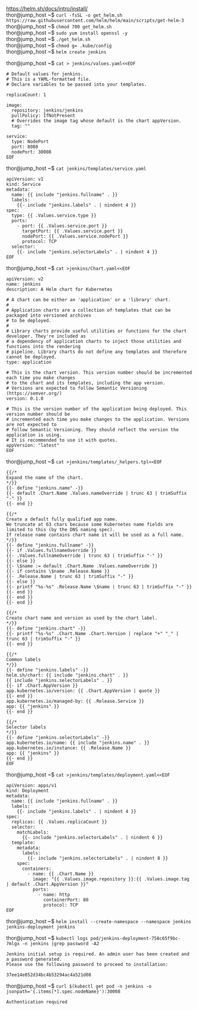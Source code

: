 https://helm.sh/docs/intro/install/  
thor@jump_host ~$ `curl -fsSL -o get_helm.sh https://raw.githubusercontent.com/helm/helm/main/scripts/get-helm-3`  
thor@jump_host ~$ `chmod 700 get_helm.sh`  
thor@jump_host ~$ `sudo yum install openssl -y`  
thor@jump_host ~$ `./get_helm.sh`  
thor@jump_host ~$ `chmod g= .kube/config`  
thor@jump_host ~$ `helm create jenkins`  

thor@jump_host ~$ `cat > jenkins/values.yaml<<EOF`  
```
# Default values for jenkins.
# This is a YAML-formatted file.
# Declare variables to be passed into your templates.

replicaCount: 1

image:
  repository: jenkins/jenkins
  pullPolicy: IfNotPresent
  # Overrides the image tag whose default is the chart appVersion.
  tag: ""

service:
  type: NodePort
  port: 8080
  nodePort: 30008
EOF
```

thor@jump_host ~$ `cat jenkins/templates/service.yaml` 
```
apiVersion: v1
kind: Service
metadata:
  name: {{ include "jenkins.fullname" . }}
  labels:
    {{- include "jenkins.labels" . | nindent 4 }}
spec:
  type: {{ .Values.service.type }}
  ports:
    - port: {{ .Values.service.port }}
      targetPort: {{ .Values.service.port }}
      nodePort: {{ .Values.service.nodePort }}
      protocol: TCP
  selector:
    {{- include "jenkins.selectorLabels" . | nindent 4 }}
EOF
```

thor@jump_host ~$ `cat >jenkins/Chart.yaml<<EOF`
```
apiVersion: v2
name: jenkins
description: A Helm chart for Kubernetes

# A chart can be either an 'application' or a 'library' chart.
#
# Application charts are a collection of templates that can be packaged into versioned archives
# to be deployed.
#
# Library charts provide useful utilities or functions for the chart developer. They're included as
# a dependency of application charts to inject those utilities and functions into the rendering
# pipeline. Library charts do not define any templates and therefore cannot be deployed.
type: application

# This is the chart version. This version number should be incremented each time you make changes
# to the chart and its templates, including the app version.
# Versions are expected to follow Semantic Versioning (https://semver.org/)
version: 0.1.0

# This is the version number of the application being deployed. This version number should be
# incremented each time you make changes to the application. Versions are not expected to
# follow Semantic Versioning. They should reflect the version the application is using.
# It is recommended to use it with quotes.
appVersion: "latest"
EOF
```

thor@jump_host ~$ `cat >jenkins/templates/_helpers.tpl<<EOF`
```
{{/*
Expand the name of the chart.
*/}}
{{- define "jenkins.name" -}}
{{- default .Chart.Name .Values.nameOverride | trunc 63 | trimSuffix "-" }}
{{- end }}

{{/*
Create a default fully qualified app name.
We truncate at 63 chars because some Kubernetes name fields are limited to this (by the DNS naming spec).
If release name contains chart name it will be used as a full name.
*/}}
{{- define "jenkins.fullname" -}}
{{- if .Values.fullnameOverride }}
{{- .Values.fullnameOverride | trunc 63 | trimSuffix "-" }}
{{- else }}
{{- \$name := default .Chart.Name .Values.nameOverride }}
{{- if contains \$name .Release.Name }}
{{- .Release.Name | trunc 63 | trimSuffix "-" }}
{{- else }}
{{- printf "%s-%s" .Release.Name \$name | trunc 63 | trimSuffix "-" }}
{{- end }}
{{- end }}
{{- end }}

{{/*
Create chart name and version as used by the chart label.
*/}}
{{- define "jenkins.chart" -}}
{{- printf "%s-%s" .Chart.Name .Chart.Version | replace "+" "_" | trunc 63 | trimSuffix "-" }}
{{- end }}

{{/*
Common labels
*/}}
{{- define "jenkins.labels" -}}
helm.sh/chart: {{ include "jenkins.chart" . }}
{{ include "jenkins.selectorLabels" . }}
{{- if .Chart.AppVersion }}
app.kubernetes.io/version: {{ .Chart.AppVersion | quote }}
{{- end }}
app.kubernetes.io/managed-by: {{ .Release.Service }}
app: {{ "jenkins" }}
{{- end }}

{{/*
Selector labels
*/}}
{{- define "jenkins.selectorLabels" -}}
app.kubernetes.io/name: {{ include "jenkins.name" . }}
app.kubernetes.io/instance: {{ .Release.Name }}
app: {{ "jenkins" }}
{{- end }}
EOF
```

thor@jump_host ~$ `cat >jenkins/templates/deployment.yaml<<EOF`
```
apiVersion: apps/v1
kind: Deployment
metadata:
  name: {{ include "jenkins.fullname" . }}
  labels:
    {{- include "jenkins.labels" . | nindent 4 }}
spec:
  replicas: {{ .Values.replicaCount }}
  selector:
    matchLabels:
      {{- include "jenkins.selectorLabels" . | nindent 6 }}
  template:
    metadata:
      labels:
        {{- include "jenkins.selectorLabels" . | nindent 8 }}
    spec:
      containers:
        - name: {{ .Chart.Name }}
          image: "{{ .Values.image.repository }}:{{ .Values.image.tag | default .Chart.AppVersion }}"
          ports:
            - name: http
              containerPort: 80
              protocol: TCP
EOF
```

thor@jump_host ~$ `helm install --create-namespace --namespace jenkins jenkins-deployment jenkins`  

thor@jump_host ~$ `kubectl logs pod/jenkins-deployment-758c65f9bc-7mlgx -n jenkins |grep password -A2`
```
Jenkins initial setup is required. An admin user has been created and a password generated.
Please use the following password to proceed to installation:

37ee14e852d34bc4b53294ac4a521d08
```

thor@jump_host ~$ `curl $(kubectl get pod -n jenkins -o jsonpath='{.items[*].spec.nodeName}'):30008`
```
Authentication required                                     
```
